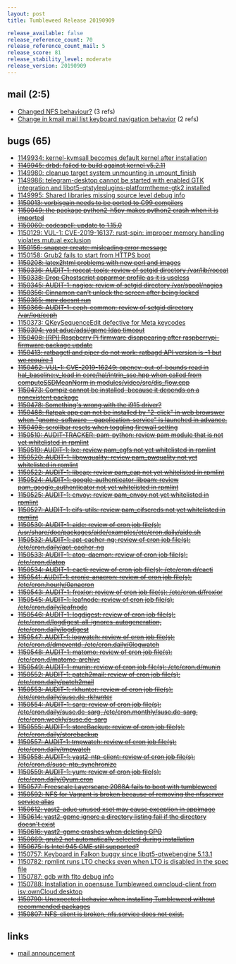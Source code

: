 ```yaml
---
layout: post
title: Tumbleweed Release 20190909

release_available: false
release_reference_count: 70
release_reference_count_mail: 5
release_score: 81
release_stability_level: moderate
release_version: 20190909
---
```


## mail (2:5)

- [Changed NFS behaviour?](https://lists.opensuse.org/opensuse-factory/2019-09/msg00132.html) (3 refs)
- [Change in kmail mail list keyboard navigation behavior](https://lists.opensuse.org/opensuse-factory/2019-09/msg00137.html) (2 refs)

## bugs (65)

<!--more-->

- [1149934: kernel-kvmsall becomes default kernel after installation](https://bugzilla.opensuse.org/show_bug.cgi?id=1149934)
- ~~[1149945: drbd: failed to build against kernel v5.2.11](https://bugzilla.opensuse.org/show_bug.cgi?id=1149945)~~
- [1149980: cleanup target system unmounting in umount_finish](https://bugzilla.opensuse.org/show_bug.cgi?id=1149980)
- [1149986: telegram-desktop cannot be started with enabled GTK integration and libqt5-qtstyleplugins-platformtheme-gtk2 installed](https://bugzilla.opensuse.org/show_bug.cgi?id=1149986)
- [1149995: Shared libraries missing source level debug info](https://bugzilla.opensuse.org/show_bug.cgi?id=1149995)
- ~~[1150013: vorbisgain needs to be ported to C99 compilers](https://bugzilla.opensuse.org/show_bug.cgi?id=1150013)~~
- ~~[1150049: the package python2-h5py makes python2 crash when it is imported](https://bugzilla.opensuse.org/show_bug.cgi?id=1150049)~~
- ~~[1150060: codespell: update to 1.15.0](https://bugzilla.opensuse.org/show_bug.cgi?id=1150060)~~
- [1150129: VUL-1: CVE-2019-16137: rust-spin: improper memory handling violates mutual exclusion](https://bugzilla.opensuse.org/show_bug.cgi?id=1150129)
- ~~[1150156: snapper create: misleading error message](https://bugzilla.opensuse.org/show_bug.cgi?id=1150156)~~
- [1150158: Grub2 fails to start from HTTPS boot](https://bugzilla.opensuse.org/show_bug.cgi?id=1150158)
- ~~[1150208: latex2html problems with new perl and images](https://bugzilla.opensuse.org/show_bug.cgi?id=1150208)~~
- ~~[1150336: AUDIT-1: roccat-tools: review of setgid directory /var/lib/roccat](https://bugzilla.opensuse.org/show_bug.cgi?id=1150336)~~
- ~~[1150338: Drop  Ghostscript apparmor profile as it is useless](https://bugzilla.opensuse.org/show_bug.cgi?id=1150338)~~
- ~~[1150345: AUDIT-1: nagios: review of setgid directory /var/spool/nagios](https://bugzilla.opensuse.org/show_bug.cgi?id=1150345)~~
- ~~[1150356: Cinnamon can't unlock the screen after being locked](https://bugzilla.opensuse.org/show_bug.cgi?id=1150356)~~
- ~~[1150365: mpv doesnt run](https://bugzilla.opensuse.org/show_bug.cgi?id=1150365)~~
- ~~[1150366: AUDIT-1: ceph-common: review of setgid directory /var/log/ceph](https://bugzilla.opensuse.org/show_bug.cgi?id=1150366)~~
- [1150373: QKeySequenceEdit defective for Meta keycodes](https://bugzilla.opensuse.org/show_bug.cgi?id=1150373)
- ~~[1150394: yast aduc/adsi/gpmc ldap timeout](https://bugzilla.opensuse.org/show_bug.cgi?id=1150394)~~
- ~~[1150408: \[RPi\] Raspberry Pi firmware disappearing after raspberrypi-firmware package update](https://bugzilla.opensuse.org/show_bug.cgi?id=1150408)~~
- ~~[1150413: ratbagctl and piper do not work: ratbagd API version is -1 but we require 1](https://bugzilla.opensuse.org/show_bug.cgi?id=1150413)~~
- ~~[1150462: VUL-1: CVE-2019-16249: opencv: out-of-bounds read in hal_baseline:v_load in core/hal/intrin_sse.hpp when called from computeSSDMeanNorm in modules/video/src/dis_flow.cpp](https://bugzilla.opensuse.org/show_bug.cgi?id=1150462)~~
- ~~[1150473: Compiz cannot be installed, because it depends on a nonexistent package](https://bugzilla.opensuse.org/show_bug.cgi?id=1150473)~~
- ~~[1150478: Something's wrong with the i915 driver?](https://bugzilla.opensuse.org/show_bug.cgi?id=1150478)~~
- ~~[1150488: flatpak  app can not be installed by "2-click" in web browswer when "gnome-software --gapplication-service" is launched in advance.](https://bugzilla.opensuse.org/show_bug.cgi?id=1150488)~~
- ~~[1150498: scrollbar resets when toggling firewall setting](https://bugzilla.opensuse.org/show_bug.cgi?id=1150498)~~
- ~~[1150510: AUDIT-TRACKER: pam-python: review pam module that is not yet whitelisted in rpmlint](https://bugzilla.opensuse.org/show_bug.cgi?id=1150510)~~
- ~~[1150519: AUDIT-1: lxc: review pam_cgfs not yet whitelisted in rpmlint](https://bugzilla.opensuse.org/show_bug.cgi?id=1150519)~~
- ~~[1150520: AUDIT-1: libpwquality: review pam_pwquality not yet whitelisted in rpmlint](https://bugzilla.opensuse.org/show_bug.cgi?id=1150520)~~
- ~~[1150522: AUDIT-1: libcap: review pam_cap not yet whitelisted in rpmlint](https://bugzilla.opensuse.org/show_bug.cgi?id=1150522)~~
- ~~[1150524: AUDIT-1: google-authenticator-libpam: review pam_google_authenticator not yet whitelisted in rpmlint](https://bugzilla.opensuse.org/show_bug.cgi?id=1150524)~~
- ~~[1150525: AUDIT-1: envoy: review pam_envoy not yet whitelisted in rpmlint](https://bugzilla.opensuse.org/show_bug.cgi?id=1150525)~~
- ~~[1150527: AUDIT-1: cifs-utils: review pam_cifscreds not yet whitelisted in rpmlint](https://bugzilla.opensuse.org/show_bug.cgi?id=1150527)~~
- ~~[1150530: AUDIT-1: aide: review of cron job file(s): /usr/share/doc/packages/aide/examples/etc/cron.daily/aide.sh](https://bugzilla.opensuse.org/show_bug.cgi?id=1150530)~~
- ~~[1150532: AUDIT-1: apt-cacher-ng: review of cron job file(s): /etc/cron.daily/apt-cacher-ng](https://bugzilla.opensuse.org/show_bug.cgi?id=1150532)~~
- ~~[1150533: AUDIT-1: atop-daemon: review of cron job file(s): /etc/cron.d/atop](https://bugzilla.opensuse.org/show_bug.cgi?id=1150533)~~
- ~~[1150534: AUDIT-1: cacti: review of cron job file(s): /etc/cron.d/cacti](https://bugzilla.opensuse.org/show_bug.cgi?id=1150534)~~
- ~~[1150541: AUDIT-1: cronie-anacron: review of cron job file(s): /etc/cron.hourly/0anacron](https://bugzilla.opensuse.org/show_bug.cgi?id=1150541)~~
- ~~[1150543: AUDIT-1: froxlor: review of cron job file(s): /etc/cron.d/froxlor](https://bugzilla.opensuse.org/show_bug.cgi?id=1150543)~~
- ~~[1150545: AUDIT-1: leafnode: review of cron job file(s): /etc/cron.daily/leafnode](https://bugzilla.opensuse.org/show_bug.cgi?id=1150545)~~
- ~~[1150546: AUDIT-1: logdigest: review of cron job file(s): /etc/cron.d/logdigest-all-ignores-autogeneration, /etc/cron.daily/logdigest](https://bugzilla.opensuse.org/show_bug.cgi?id=1150546)~~
- ~~[1150547: AUDIT-1: logwatch: review of cron job file(s): /etc/cron.d/dmeventd, /etc/cron.daily/0logwatch](https://bugzilla.opensuse.org/show_bug.cgi?id=1150547)~~
- ~~[1150548: AUDIT-1: matomo: review of cron job file(s): /etc/cron.d/matomo-archive](https://bugzilla.opensuse.org/show_bug.cgi?id=1150548)~~
- ~~[1150549: AUDIT-1: munin: review of cron job file(s): /etc/cron.d/munin](https://bugzilla.opensuse.org/show_bug.cgi?id=1150549)~~
- ~~[1150552: AUDIT-1: patch2mail: review of cron job file(s): /etc/cron.daily/patch2mail](https://bugzilla.opensuse.org/show_bug.cgi?id=1150552)~~
- ~~[1150553: AUDIT-1: rkhunter: review of cron job file(s): /etc/cron.daily/suse.de-rkhunter](https://bugzilla.opensuse.org/show_bug.cgi?id=1150553)~~
- ~~[1150554: AUDIT-1: sarg: review of cron job file(s): /etc/cron.daily/suse.de-sarg, /etc/cron.monthly/suse.de-sarg, /etc/cron.weekly/suse.de-sarg](https://bugzilla.opensuse.org/show_bug.cgi?id=1150554)~~
- ~~[1150555: AUDIT-1: storeBackup: review of cron job file(s): /etc/cron.daily/storebackup](https://bugzilla.opensuse.org/show_bug.cgi?id=1150555)~~
- ~~[1150557: AUDIT-1: tmpwatch: review of cron job file(s): /etc/cron.daily/tmpwatch](https://bugzilla.opensuse.org/show_bug.cgi?id=1150557)~~
- ~~[1150558: AUDIT-1: yast2-ntp-client: review of cron job file(s): /etc/cron.d/suse-ntp_synchronize](https://bugzilla.opensuse.org/show_bug.cgi?id=1150558)~~
- ~~[1150559: AUDIT-1: yum: review of cron job file(s): /etc/cron.daily/0yum.cron](https://bugzilla.opensuse.org/show_bug.cgi?id=1150559)~~
- ~~[1150577: Freescale Layerscape 2088A fails to boot with tumbleweed](https://bugzilla.opensuse.org/show_bug.cgi?id=1150577)~~
- ~~[1150592: NFS for Vagrant is broken because of removing the nfsserver service alias](https://bugzilla.opensuse.org/show_bug.cgi?id=1150592)~~
- ~~[1150612: yast2-aduc unused xset may cause exception in appimage](https://bugzilla.opensuse.org/show_bug.cgi?id=1150612)~~
- ~~[1150614: yast2-gpmc ignore a directory listing fail if the directory doesn't exist](https://bugzilla.opensuse.org/show_bug.cgi?id=1150614)~~
- ~~[1150616: yast2-gpmc crashes when deleting GPO](https://bugzilla.opensuse.org/show_bug.cgi?id=1150616)~~
- ~~[1150669: grub2 not automatically selected during installation](https://bugzilla.opensuse.org/show_bug.cgi?id=1150669)~~
- ~~[1150675: Is Intel 945 GME still supported?](https://bugzilla.opensuse.org/show_bug.cgi?id=1150675)~~
- [1150757: Keyboard in Falkon buggy since libqt5-qtwebengine 5.13.1](https://bugzilla.opensuse.org/show_bug.cgi?id=1150757)
- [1150782: rpmlint runs LTO checks even when LTO is disabled in the spec file](https://bugzilla.opensuse.org/show_bug.cgi?id=1150782)
- [1150787: gdb with flto debug info](https://bugzilla.opensuse.org/show_bug.cgi?id=1150787)
- [1150788: Installation in opensuse Tumbleweed owncloud-client from isv:ownCloud:desktop](https://bugzilla.opensuse.org/show_bug.cgi?id=1150788)
- ~~[1150790: Unexpected behavior when installing Tumbleweed without recommended packages](https://bugzilla.opensuse.org/show_bug.cgi?id=1150790)~~
- ~~[1150807: NFS-client is broken, nfs.service does not exist.](https://bugzilla.opensuse.org/show_bug.cgi?id=1150807)~~



## links

- [mail announcement](https://lists.opensuse.org/opensuse-factory/2019-09/msg00126.html)
